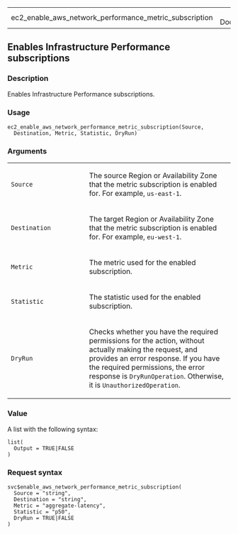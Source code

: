 <table style="width: 100%;">
<tbody>
<tr class="odd">
<td>ec2_enable_aws_network_performance_metric_subscription</td>
<td style="text-align: right;">R Documentation</td>
</tr>
</tbody>
</table>

## Enables Infrastructure Performance subscriptions

### Description

Enables Infrastructure Performance subscriptions.

### Usage

    ec2_enable_aws_network_performance_metric_subscription(Source,
      Destination, Metric, Statistic, DryRun)

### Arguments

<table>
<colgroup>
<col style="width: 35%" />
<col style="width: 65%" />
</colgroup>
<tbody>
<tr class="odd">
<td><code
id="ec2_enable_aws_network_performance_metric_subscription_:_Source">Source</code></td>
<td><p>The source Region or Availability Zone that the metric
subscription is enabled for. For example,
<code>us-east-1</code>.</p></td>
</tr>
<tr class="even">
<td><code
id="ec2_enable_aws_network_performance_metric_subscription_:_Destination">Destination</code></td>
<td><p>The target Region or Availability Zone that the metric
subscription is enabled for. For example,
<code>eu-west-1</code>.</p></td>
</tr>
<tr class="odd">
<td><code
id="ec2_enable_aws_network_performance_metric_subscription_:_Metric">Metric</code></td>
<td><p>The metric used for the enabled subscription.</p></td>
</tr>
<tr class="even">
<td><code
id="ec2_enable_aws_network_performance_metric_subscription_:_Statistic">Statistic</code></td>
<td><p>The statistic used for the enabled subscription.</p></td>
</tr>
<tr class="odd">
<td><code
id="ec2_enable_aws_network_performance_metric_subscription_:_DryRun">DryRun</code></td>
<td><p>Checks whether you have the required permissions for the action,
without actually making the request, and provides an error response. If
you have the required permissions, the error response is
<code>DryRunOperation</code>. Otherwise, it is
<code>UnauthorizedOperation</code>.</p></td>
</tr>
</tbody>
</table>

### Value

A list with the following syntax:

    list(
      Output = TRUE|FALSE
    )

### Request syntax

    svc$enable_aws_network_performance_metric_subscription(
      Source = "string",
      Destination = "string",
      Metric = "aggregate-latency",
      Statistic = "p50",
      DryRun = TRUE|FALSE
    )

